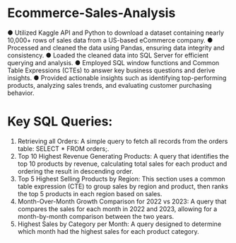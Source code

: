 # Ecommerce-Sales-Analysis

● Utilized Kaggle API and Python to download a dataset containing nearly 10,000+ rows of sales data from a US-based 
eCommerce company.
● Processed and cleaned the data using Pandas, ensuring data integrity and consistency.
● Loaded the cleaned data into SQL Server for efficient querying and analysis.
● Employed SQL window functions and Common Table Expressions (CTEs) to answer key business questions and derive insights.
● Provided actionable insights such as identifying top-performing products, analyzing sales trends, and evaluating customer 
purchasing behavior.

# Key SQL Queries:
1. Retrieving all Orders: A simple query to fetch all records from the orders table: SELECT * FROM orders;.
2. Top 10 Highest Revenue Generating Products: A query that identifies the top 10 products by revenue, calculating total sales for each product and ordering the result in descending order.
3. Top 5 Highest Selling Products by Region: This section uses a common table expression (CTE) to group sales by region and product, then ranks the top 5 products in each region based on sales.
4. Month-Over-Month Growth Comparison for 2022 vs 2023: A query that compares the sales for each month in 2022 and 2023, allowing for a month-by-month comparison between the two years.
5. Highest Sales by Category per Month: A query designed to determine which month had the highest sales for each product category.
